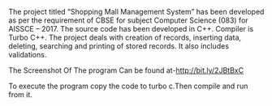 The project titled “Shopping Mall Management System” has been developed as per the requirement of CBSE for subject Computer Science (083) for AISSCE – 2017. The source code has been developed in C++. Compiler is Turbo C++.
The project deals with creation of records,
inserting data, deleting, searching and
printing of stored records. It also includes validations.


The Screenshot Of The program Can be found at-http://bit.ly/2JBtBxC

To execute the program copy the code to turbo c.Then compile and run from it.
